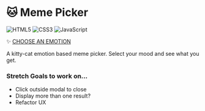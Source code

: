 # 🐱 Meme Picker

![HTML5](https://img.shields.io/badge/HTML5-E34F26?style=for-the-badge&logo=html5&logoColor=white)
![CSS3](https://img.shields.io/badge/CSS3-1572B6?style=for-the-badge&logo=css3&logoColor=white)
![JavaScript](https://img.shields.io/badge/JavaScript-F7DF1E?style=for-the-badge&logo=javascript&logoColor=black)

<!-- ![Screenshot](assets/screenshot.png)-->

✨ [CHOOSE AN EMOTION](https://meme-picker-ten.vercel.app/) 

A kitty-cat emotion based meme picker. Select your mood and see what you get.


### Stretch Goals to work on...
- Click outside modal to close
- Display more than one result?
- Refactor UX
